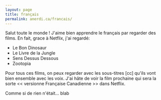 ```yaml
---
layout: page
title: français
permalink: anerdi.ca/francais/
---
```


Salut toute le monde ! J'aime bien apprendre le français par regarder des films.
En fait, grace à Netflix, j'ai regardé:

- Le Bon Dinosaur
- Le Livre de la Jungle
- Sens Dessus Dessous
- Zootopia

Pour tous ces films, on peux regarder avec les sous-titres [cc] qu'ils vont bien
ensemble avec les voix. J'ai hâte de voir la film prochaine qui sera la sorte
<< versionne Française Canadienne >> dans Netflix.

Comme si de rien n'était... blab
